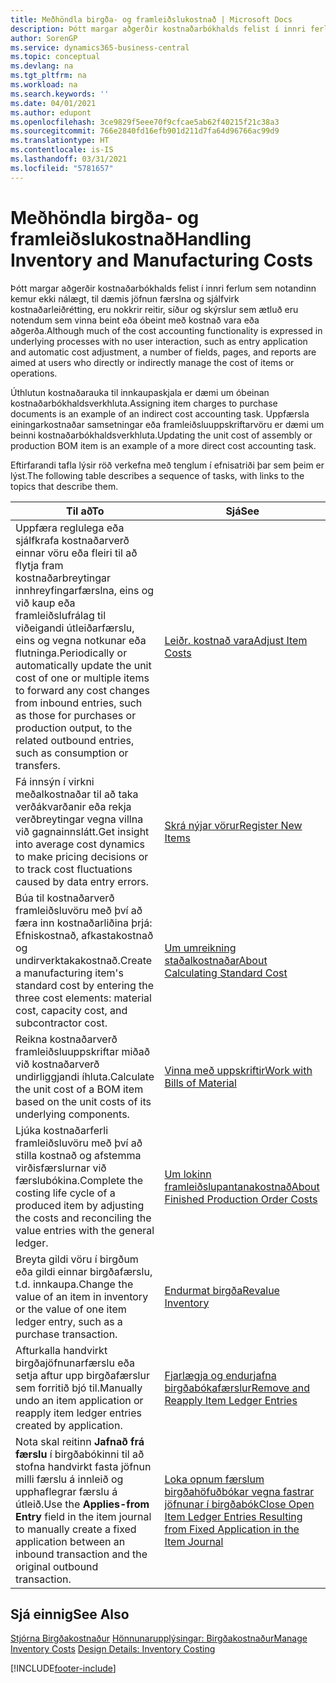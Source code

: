 ```yaml
---
title: Meðhöndla birgða- og framleiðslukostnað | Microsoft Docs
description: Þótt margar aðgerðir kostnaðarbókhalds felist í innri ferlum sem notandinn kemur ekki nálægt, til dæmis jöfnun færslna og sjálfvirk kostnaðarleiðrétting, eru nokkrir reitir, síður og skýrslur sem ætluð eru notendum sem vinna beint eða óbeint með kostnað vara eða aðgerða.
author: SorenGP
ms.service: dynamics365-business-central
ms.topic: conceptual
ms.devlang: na
ms.tgt_pltfrm: na
ms.workload: na
ms.search.keywords: ''
ms.date: 04/01/2021
ms.author: edupont
ms.openlocfilehash: 3ce9829f5eee70f9cfcae5ab62f40215f21c38a3
ms.sourcegitcommit: 766e2840fd16efb901d211d7fa64d96766ac99d9
ms.translationtype: HT
ms.contentlocale: is-IS
ms.lasthandoff: 03/31/2021
ms.locfileid: "5781657"
---
```

# <a name="handling-inventory-and-manufacturing-costs"></a><span data-ttu-id="62927-103">Meðhöndla birgða- og framleiðslukostnað</span><span class="sxs-lookup"><span data-stu-id="62927-103">Handling Inventory and Manufacturing Costs</span></span>
<span data-ttu-id="62927-104">Þótt margar aðgerðir kostnaðarbókhalds felist í innri ferlum sem notandinn kemur ekki nálægt, til dæmis jöfnun færslna og sjálfvirk kostnaðarleiðrétting, eru nokkrir reitir, síður og skýrslur sem ætluð eru notendum sem vinna beint eða óbeint með kostnað vara eða aðgerða.</span><span class="sxs-lookup"><span data-stu-id="62927-104">Although much of the cost accounting functionality is expressed in underlying processes with no user interaction, such as entry application and automatic cost adjustment, a number of fields, pages, and reports are aimed at users who directly or indirectly manage the cost of items or operations.</span></span>  

 <span data-ttu-id="62927-105">Úthlutun kostnaðarauka til innkaupaskjala er dæmi um óbeinan kostnaðarbókhaldsverkhluta.</span><span class="sxs-lookup"><span data-stu-id="62927-105">Assigning item charges to purchase documents is an example of an indirect cost accounting task.</span></span> <span data-ttu-id="62927-106">Uppfærsla einingarkostnaðar samsetningar eða framleiðsluuppskriftarvöru er dæmi um beinni kostnaðarbókhaldsverkhluta.</span><span class="sxs-lookup"><span data-stu-id="62927-106">Updating the unit cost of assembly or production BOM item is an example of a more direct cost accounting task.</span></span>  

 <span data-ttu-id="62927-107">Eftirfarandi tafla lýsir röð verkefna með tenglum í efnisatriði þar sem þeim er lýst.</span><span class="sxs-lookup"><span data-stu-id="62927-107">The following table describes a sequence of tasks, with links to the topics that describe them.</span></span>   

|<span data-ttu-id="62927-108">**Til að**</span><span class="sxs-lookup"><span data-stu-id="62927-108">**To**</span></span>|<span data-ttu-id="62927-109">**Sjá**</span><span class="sxs-lookup"><span data-stu-id="62927-109">**See**</span></span>|  
|------------|-------------|  
|<span data-ttu-id="62927-110">Uppfæra reglulega eða sjálfkrafa kostnaðarverð einnar vöru eða fleiri til að flytja fram kostnaðarbreytingar innhreyfingarfærslna, eins og við kaup eða framleiðslufrálag til viðeigandi útleiðarfærslu, eins og vegna notkunar eða flutninga.</span><span class="sxs-lookup"><span data-stu-id="62927-110">Periodically or automatically update the unit cost of one or multiple items to forward any cost changes from inbound entries, such as those for purchases or production output, to the related outbound entries, such as consumption or transfers.</span></span>|[<span data-ttu-id="62927-111">Leiðr. kostnað vara</span><span class="sxs-lookup"><span data-stu-id="62927-111">Adjust Item Costs</span></span>](inventory-how-adjust-item-costs.md)|  
|<span data-ttu-id="62927-112">Fá innsýn í virkni meðalkostnaðar til að taka verðákvarðanir eða rekja verðbreytingar vegna villna við gagnainnslátt.</span><span class="sxs-lookup"><span data-stu-id="62927-112">Get insight into average cost dynamics to make pricing decisions or to track cost fluctuations caused by data entry errors.</span></span>|[<span data-ttu-id="62927-113">Skrá nýjar vörur</span><span class="sxs-lookup"><span data-stu-id="62927-113">Register New Items</span></span>](inventory-how-register-new-items.md)|  
|<span data-ttu-id="62927-114">Búa til kostnaðarverð framleiðsluvöru með því að færa inn kostnaðarliðina þrjá: Efniskostnað, afkastakostnað og undirverktakakostnað.</span><span class="sxs-lookup"><span data-stu-id="62927-114">Create a manufacturing item's standard cost by entering the three cost elements: material cost, capacity cost, and subcontractor cost.</span></span>|[<span data-ttu-id="62927-115">Um umreikning staðalkostnaðar</span><span class="sxs-lookup"><span data-stu-id="62927-115">About Calculating Standard Cost</span></span>](finance-about-calculating-standard-cost.md)|  
|<span data-ttu-id="62927-116">Reikna kostnaðarverð framleiðsluuppskriftar miðað við kostnaðarverð undirliggjandi íhluta.</span><span class="sxs-lookup"><span data-stu-id="62927-116">Calculate the unit cost of a BOM item based on the unit costs of its underlying components.</span></span>|[<span data-ttu-id="62927-117">Vinna með uppskriftir</span><span class="sxs-lookup"><span data-stu-id="62927-117">Work with Bills of Material</span></span>](inventory-how-work-BOMs.md)|  
|<span data-ttu-id="62927-118">Ljúka kostnaðarferli framleiðsluvöru með því að stilla kostnað og afstemma virðisfærslurnar við færslubókina.</span><span class="sxs-lookup"><span data-stu-id="62927-118">Complete the costing life cycle of a produced item by adjusting the costs and reconciling the value entries with the general ledger.</span></span>|[<span data-ttu-id="62927-119">Um lokinn framleiðslupantanakostnað</span><span class="sxs-lookup"><span data-stu-id="62927-119">About Finished Production Order Costs</span></span>](finance-about-finished-production-order-costs.md)|  
|<span data-ttu-id="62927-120">Breyta gildi vöru í birgðum eða gildi einnar birgðafærslu, t.d. innkaupa.</span><span class="sxs-lookup"><span data-stu-id="62927-120">Change the value of an item in inventory or the value of one item ledger entry, such as a purchase transaction.</span></span>|[<span data-ttu-id="62927-121">Endurmat birgða</span><span class="sxs-lookup"><span data-stu-id="62927-121">Revalue Inventory</span></span>](inventory-how-revalue-inventory.md)|
|<span data-ttu-id="62927-122">Afturkalla handvirkt birgðajöfnunarfærslu eða setja aftur upp birgðafærslur sem forritið bjó til.</span><span class="sxs-lookup"><span data-stu-id="62927-122">Manually undo an item application or reapply item ledger entries created by application.</span></span>|[<span data-ttu-id="62927-123">Fjarlægja og endurjafna birgðabókafærslur</span><span class="sxs-lookup"><span data-stu-id="62927-123">Remove and Reapply Item Ledger Entries</span></span>](finance-how-to-remove-and-reapply-item-entries.md)|  
|<span data-ttu-id="62927-124">Nota skal reitinn **Jafnað frá færslu** í birgðabókinni til að stofna handvirkt fasta jöfnun milli færslu á innleið og upphaflegrar færslu á útleið.</span><span class="sxs-lookup"><span data-stu-id="62927-124">Use the **Applies-from Entry** field in the item journal to manually create a fixed application between an inbound transaction and the original outbound transaction.</span></span>|[<span data-ttu-id="62927-125">Loka opnum færslum birgðahöfuðbókar vegna fastrar jöfnunar í birgðabók</span><span class="sxs-lookup"><span data-stu-id="62927-125">Close Open Item Ledger Entries Resulting from Fixed Application in the Item Journal</span></span>](finance-how-to-close-open-item-ledger-entries-resulting-from-fixed-application-in-the-item-journal.md)|  

## <a name="see-also"></a><span data-ttu-id="62927-126">Sjá einnig</span><span class="sxs-lookup"><span data-stu-id="62927-126">See Also</span></span>  
<span data-ttu-id="62927-127">[Stjórna Birgðakostnaður](finance-manage-inventory-costs.md)
[Hönnunarupplýsingar: Birgðakostnaður](design-details-inventory-costing.md)</span><span class="sxs-lookup"><span data-stu-id="62927-127">[Manage Inventory Costs](finance-manage-inventory-costs.md)
[Design Details: Inventory Costing](design-details-inventory-costing.md)</span></span>


[!INCLUDE[footer-include](includes/footer-banner.md)]
